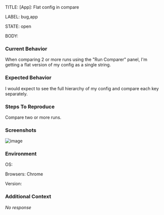 TITLE:
[App]: Flat config in compare

LABEL:
bug,app

STATE:
open

BODY:
### Current Behavior

When comparing 2 or more runs using the "Run Comparer" panel, I'm getting a flat version of my config as a single string. 


### Expected Behavior

I would expect to see the full hierarchy of my config and compare each key separately. 

### Steps To Reproduce

Compare two or more runs.

### Screenshots

![image](https://user-images.githubusercontent.com/12558676/201605025-f4d79be6-ae01-4a5e-a51e-1ef516fca4fd.png)


### Environment

OS:

Browsers: Chrome

Version:


### Additional Context

_No response_

